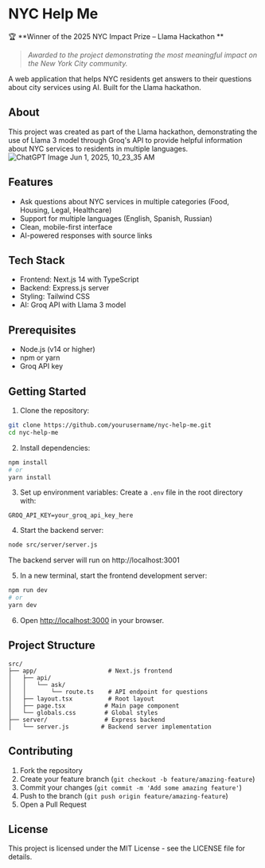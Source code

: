# NYC Help Me
🏆 **Winner of the 2025 NYC Impact Prize – Llama Hackathon **  
> *Awarded to the project demonstrating the most meaningful impact on the New York City community.*

A web application that helps NYC residents get answers to their questions about city services using AI. Built for the Llama hackathon.

## About

This project was created as part of the Llama hackathon, demonstrating the use of Llama 3 model through Groq's API to provide helpful information about NYC services to residents in multiple languages.
![ChatGPT Image Jun 1, 2025, 10_23_35 AM](https://github.com/user-attachments/assets/9dd1852e-7288-4dc5-bc1a-646bfc26a0a5)

## Features

- Ask questions about NYC services in multiple categories (Food, Housing, Legal, Healthcare)
- Support for multiple languages (English, Spanish, Russian)
- Clean, mobile-first interface
- AI-powered responses with source links

## Tech Stack

- Frontend: Next.js 14 with TypeScript
- Backend: Express.js server
- Styling: Tailwind CSS
- AI: Groq API with Llama 3 model

## Prerequisites

- Node.js (v14 or higher)
- npm or yarn
- Groq API key

## Getting Started

1. Clone the repository:
```bash
git clone https://github.com/yourusername/nyc-help-me.git
cd nyc-help-me
```

2. Install dependencies:
```bash
npm install
# or
yarn install
```

3. Set up environment variables:
Create a `.env` file in the root directory with:
```
GROQ_API_KEY=your_groq_api_key_here
```

4. Start the backend server:
```bash
node src/server/server.js
```
The backend server will run on http://localhost:3001

5. In a new terminal, start the frontend development server:
```bash
npm run dev
# or
yarn dev
```

6. Open [http://localhost:3000](http://localhost:3000) in your browser.

## Project Structure

```
src/
├── app/                    # Next.js frontend
│   ├── api/
│   │   └── ask/
│   │       └── route.ts    # API endpoint for questions
│   ├── layout.tsx          # Root layout
│   ├── page.tsx           # Main page component
│   └── globals.css        # Global styles
├── server/                # Express backend
│   └── server.js         # Backend server implementation
```

## Contributing

1. Fork the repository
2. Create your feature branch (`git checkout -b feature/amazing-feature`)
3. Commit your changes (`git commit -m 'Add some amazing feature'`)
4. Push to the branch (`git push origin feature/amazing-feature`)
5. Open a Pull Request

## License

This project is licensed under the MIT License - see the LICENSE file for details. 
